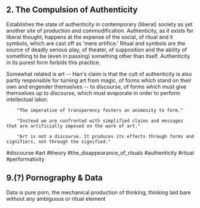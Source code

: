 ## 2. The Compulsion of Authenticity

Establishes the state of authenticity in contemporary (liberal) society as yet another site of production and commodification. Authenticity, as it exists for liberal thought, happens at the expense of the social, of ritual and it symbols, which are cast off as 'mere artifice.' Ritual and symbols are the source of deadly serious play, of theater, of supposition and the ability of something to be (even in passing) something other than itself. Authenticity in its purest form forbids this practice.

Somewhat related is art -- Han's claim is that the cult of authenticity is also partly responsible for turning art from magic, of forms which stand on their own and engender themselves -- to discourse, of forms which must give themselves up to discourse, which must evaporate in order to perform intellectual labor.
		
		"The imperative of transparency fosters an animosity to form."
		
		"Instead we are confronted with simplified claims and messages that are artificially imposed on the work of art."

		"Art is not a discourse. It produces its effects through forms and signifiers, not through the signified."

#discourse #art #theory #the_disappearance_of_rituals #authenticity #ritual #performativity

## 9.(?) Pornography & Data
Data is pure porn, the mechanical production of thinking, thinking laid bare without any ambiguous or ritual element
